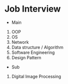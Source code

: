 # Job Interview

* Main 
1. OOP
2. OS
3. Network
4. Data structure / Algorithm
5. Software Engineering
6. Design Pattern

* Sub 
1. Digital Image Processing